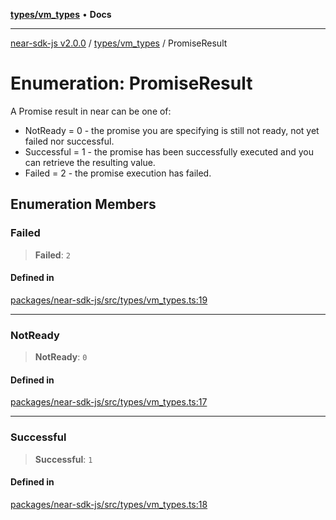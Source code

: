[**types/vm_types**](../README.md) • **Docs**

***

[near-sdk-js v2.0.0](../../../packages.md) / [types/vm\_types](../README.md) / PromiseResult

# Enumeration: PromiseResult

A Promise result in near can be one of:
- NotReady = 0 - the promise you are specifying is still not ready, not yet failed nor successful.
- Successful = 1 - the promise has been successfully executed and you can retrieve the resulting value.
- Failed = 2 - the promise execution has failed.

## Enumeration Members

### Failed

> **Failed**: `2`

#### Defined in

[packages/near-sdk-js/src/types/vm\_types.ts:19](https://github.com/dim-daskalov/near-sdk-js/blob/cbf6345c5a6e60ddad31f7dbba6d352a4fea5124/packages/near-sdk-js/src/types/vm_types.ts#L19)

***

### NotReady

> **NotReady**: `0`

#### Defined in

[packages/near-sdk-js/src/types/vm\_types.ts:17](https://github.com/dim-daskalov/near-sdk-js/blob/cbf6345c5a6e60ddad31f7dbba6d352a4fea5124/packages/near-sdk-js/src/types/vm_types.ts#L17)

***

### Successful

> **Successful**: `1`

#### Defined in

[packages/near-sdk-js/src/types/vm\_types.ts:18](https://github.com/dim-daskalov/near-sdk-js/blob/cbf6345c5a6e60ddad31f7dbba6d352a4fea5124/packages/near-sdk-js/src/types/vm_types.ts#L18)
